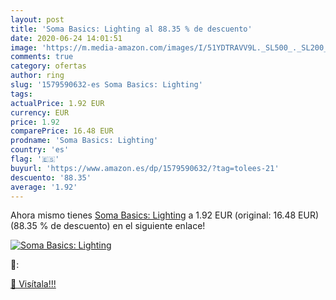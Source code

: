 ```yaml
---
layout: post
title: 'Soma Basics: Lighting al 88.35 % de descuento'
date: 2020-06-24 14:01:51
image: 'https://m.media-amazon.com/images/I/51YDTRAVV9L._SL500_._SL200_.jpg'
comments: true
category: ofertas
author: ring
slug: '1579590632-es Soma Basics: Lighting'
tags: 
actualPrice: 1.92 EUR
currency: EUR
price: 1.92
comparePrice: 16.48 EUR
prodname: 'Soma Basics: Lighting'
country: 'es'
flag: '🇪🇸'
buyurl: 'https://www.amazon.es/dp/1579590632/?tag=tolees-21'
descuento: '88.35'
average: '1.92'
---
```


Ahora mismo tienes [Soma Basics: Lighting](https://www.amazon.es/dp/1579590632/?tag=tolees-21) a 1.92 EUR (original: 16.48 EUR) (88.35 %  de descuento) en el siguiente enlace!

[![Soma Basics: Lighting](https://m.media-amazon.com/images/I/51YDTRAVV9L._SL500_._SL200_.jpg)](https://www.amazon.es/dp/1579590632/?tag=tolees-21)

🔎:


[🛒 Visítala!!!](https://www.amazon.es/dp/1579590632/?tag=tolees-21)
